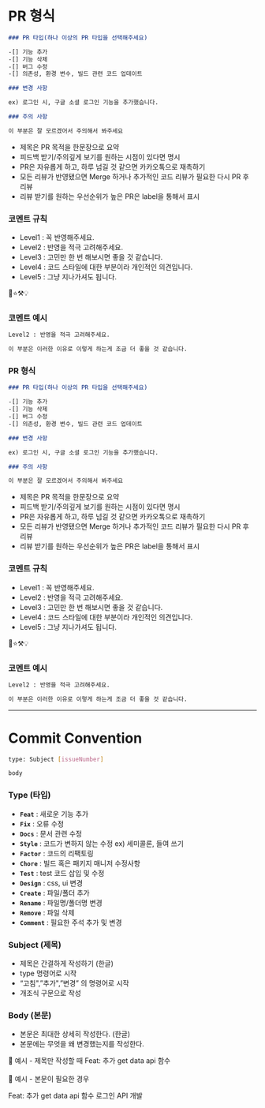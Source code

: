 # PR 형식

```markdown
### PR 타입(하나 이상의 PR 타입을 선택해주세요)

-[] 기능 추가
-[] 기능 삭제
-[] 버그 수정
-[] 의존성, 환경 변수, 빌드 관련 코드 업데이트

### 변경 사항

ex) 로그인 시, 구글 소셜 로그인 기능을 추가했습니다.

### 주의 사항

이 부분은 잘 모르겠어서 주의해서 봐주세요
```

- 제목은 PR 목적을 한문장으로 요약
- 피드백 받기/주의깊게 보기를 원하는 시점이 있다면 명시
- PR은 자유롭게 하고, 하루 넘길 것 같으면 카카오톡으로 재촉하기
- 모든 리뷰가 반영됐으면 Merge 하거나 추가적인 코드 리뷰가 필요한 다시 PR 후 리뷰
- 리뷰 받기를 원하는 우선순위가 높은 PR은 label을 통해서 표시

### 코멘트 규칙

- Level1 : 꼭 반영해주세요.
- Level2 : 반영을 적극 고려해주세요.
- Level3 : 고민만 한 번 해보시면 좋을 것 같습니다.
- Level4 : 코드 스타일에 대한 부분이라 개인적인 의견입니다.
- Level5 : 그냥 지나가셔도 됩니다.

🚀⭐️⚒💡

### 코멘트 예시

```bash
Level2 : 반영을 적극 고려해주세요.

이 부분은 이러한 이유로 이렇게 하는게 조금 더 좋을 것 같습니다.
```

### PR 형식

```markdown
### PR 타입(하나 이상의 PR 타입을 선택해주세요)

-[] 기능 추가
-[] 기능 삭제
-[] 버그 수정
-[] 의존성, 환경 변수, 빌드 관련 코드 업데이트

### 변경 사항

ex) 로그인 시, 구글 소셜 로그인 기능을 추가했습니다.

### 주의 사항

이 부분은 잘 모르겠어서 주의해서 봐주세요
```

- 제목은 PR 목적을 한문장으로 요약
- 피드백 받기/주의깊게 보기를 원하는 시점이 있다면 명시
- PR은 자유롭게 하고, 하루 넘길 것 같으면 카카오톡으로 재촉하기
- 모든 리뷰가 반영됐으면 Merge 하거나 추가적인 코드 리뷰가 필요한 다시 PR 후 리뷰
- 리뷰 받기를 원하는 우선순위가 높은 PR은 label을 통해서 표시

### 코멘트 규칙

- Level1 : 꼭 반영해주세요.
- Level2 : 반영을 적극 고려해주세요.
- Level3 : 고민만 한 번 해보시면 좋을 것 같습니다.
- Level4 : 코드 스타일에 대한 부분이라 개인적인 의견입니다.
- Level5 : 그냥 지나가셔도 됩니다.

🚀⭐️⚒💡

### 코멘트 예시

```bash
Level2 : 반영을 적극 고려해주세요.

이 부분은 이러한 이유로 이렇게 하는게 조금 더 좋을 것 같습니다.
```

---

# Commit Convention

```bash
type: Subject [issueNumber]

body
```

### Type (타입)

- **`Feat`** : 새로운 기능 추가
- **`Fix`** : 오류 수정
- **`Docs`** : 문서 관련 수정
- **`Style`** : 코드가 변하지 않는 수정 ex) 세미콜론, 들여 쓰기
- **`Factor`** : 코드의 리팩토링
- **`Chore`** : 빌드 혹은 패키지 매니저 수정사항
- **`Test`** : test 코드 삽입 및 수정
- **`Design`** : css, ui 변경
- **`Create`** : 파일/폴더 추가
- **`Rename`** : 파일명/폴더명 변경
- **`Remove`** : 파일 삭제
- **`Comment`** : 필요한 주석 추가 및 변경

### Subject (제목)

- 제목은 간결하게 작성하기 (한글)
- type 명령어로 시작
- “고침",”추가",”변경” 의 명령어로 시작
- 개조식 구문으로 작성

### Body (본문)

- 본문은 최대한 상세히 작성한다. (한글)
- 본문에는 무엇을 왜 변경했는지를 작성한다.

<aside>
📖 예시 - 제목만 작성할 때  
Feat: 추가 get data api 함수

</aside>
</br >
<aside>
📖 예시 - 본문이 필요한 경우 
 
Feat: 추가 get data api 함수 
로그인 API 개발

</aside>
